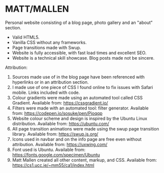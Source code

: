 # MATT/MALLEN
Personal website consisting of a blog page, photo gallery and an "about" section. 

* Valid HTML5.
* Vanilla CSS without any frameworks. 
* Page transitions made with Swup.
* Website is fully accessible, with fast load times and excellent SEO.
* Website is a technical skill showcase. Blog posts made not be sincere.

Attribution: 
1. Sources made use of in the blog page have been referenced with hyperlinks or in an attribution section.
2. I made use of one piece of CSS I found online to fix issues with Safari mobile. Links included with code.
3. Colour gradients were made using an automated tool called CSS Gradient. Available from: https://cssgradient.io/
4. Filters were made with an automated tool: filter generator. Available from: https://codepen.io/sosuke/pen/Pjoqqp
5. Website colour scheme and design is inspired by the Ubuntu Linux distribution. Available from: https://ubuntu.com/
6. All page transition animations were made using the swup page transition library. Available from: https://swup.js.org/
7. Icons used in navbar and on the info page are free even without attribution. Available from: https://uxwing.com/
8. Font used is Ubuntu. Available from: https://fonts.google.com/specimen/Ubuntu
9. Matt Mallen created all other content, markup, and CSS. Available from: https://cs1.ucc.ie/~mm55/ca1/index.html
